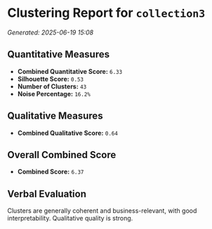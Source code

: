 # Clustering Report for `collection3`
_Generated: 2025-06-19 15:08_

## Quantitative Measures
- **Combined Quantitative Score:** `6.33`
- **Silhouette Score:** `0.53`
- **Number of Clusters:** `43`
- **Noise Percentage:** `16.2%`

## Qualitative Measures
- **Combined Qualitative Score:** `0.64`

## Overall Combined Score
- **Combined Score:** `6.37`

## Verbal Evaluation
Clusters are generally coherent and business-relevant, with good interpretability. Qualitative quality is strong.

